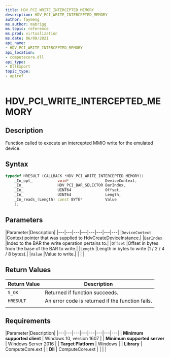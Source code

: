 ```yaml
---
title: HDV_PCI_WRITE_INTERCEPTED_MEMORY
description: HDV_PCI_WRITE_INTERCEPTED_MEMORY
author: faymeng
ms.author: mabrigg
ms.topic: reference
ms.prod: virtualization
ms.date: 06/09/2021
api_name:
- HDV_PCI_WRITE_INTERCEPTED_MEMORY
api_location:
- computecore.dll
api_type:
- DllExport
topic_type: 
- apiref
---
```

# HDV_PCI_WRITE_INTERCEPTED_MEMORY

## Description

Function called to execute an intercepted MMIO write for the emulated device.

## Syntax

```C++
typedef HRESULT (CALLBACK *HDV_PCI_WRITE_INTERCEPTED_MEMORY)(
    _In_opt_           void*                DeviceContext,
    _In_               HDV_PCI_BAR_SELECTOR BarIndex,
    _In_               UINT64               Offset,
    _In_               UINT64               Length,
    _In_reads_(Length) const BYTE*          Value
    );
```

## Parameters

|Parameter|Description|
|---|---|---|---|---|---|---|---|
|`DeviceContext` |Context pointer that was supplied to HdvCreateDeviceInstance.|
|`BarIndex` |Index to the BAR the write operation pertains to.|
|`Offset` |Offset in bytes from the base of the BAR to write.|
|`Length` |Length in bytes to write (1 / 2 / 4 / 8 bytes).|
|`Value` |Value to write.|
|    |    |

## Return Values

|Return Value     |Description|
|---|---|
|`S_OK` | Returned if function succeeds.|
|`HRESULT` | An error code is returned if the function fails.
|     |     |

## Requirements

|Parameter|Description|
|---|---|---|---|---|---|---|---|
| **Minimum supported client** | Windows 10, version 1607 |
| **Minimum supported server** | Windows Server 2016 |
| **Target Platform** | Windows |
| **Library** | ComputeCore.ext |
| **Dll** | ComputeCore.ext |
|    |    |
